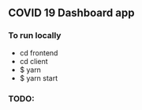 ## COVID 19 Dashboard app

### To run locally
* cd frontend
* cd client
* $ yarn
* $ yarn start

### TODO:
